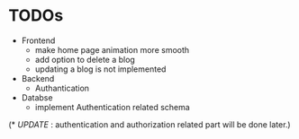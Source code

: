 # TODOs
- Frontend 
    - make home page animation more smooth
    - add option to delete a blog
    - updating a blog is not implemented 
- Backend
    - Authantication
- Databse
    - implement Authentication related schema 


(* _UPDATE_ : authentication and authorization related part will be done later.)